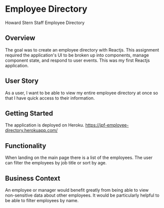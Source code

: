# Employee Directory

Howard Stern Staff Employee Directory

## Overview
The goal was to create an employee directory with Reactjs. This assignment required the application's UI to be broken up into components, manage component state, and respond to user events. This was my first Reactjs application.

## User Story

As a user, I want to be able to view my entire employee directory at once so that I have quick access to their information.

## Getting Started

The application is deployed on Heroku. 
https://jpf-employee-directory.herokuapp.com/

## Functionality

When landing on the main page there is a list of the employees. The user can filter the employees by job title or sort by age. 

## Business Context

An employee or manager would benefit greatly from being able to view non-sensitive data about other employees. It would be particularly helpful to be able to filter employees by name.
